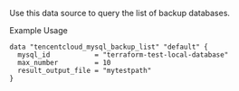 Use this data source to query the list of backup databases.

Example Usage

```hcl
data "tencentcloud_mysql_backup_list" "default" {
  mysql_id           = "terraform-test-local-database"
  max_number         = 10
  result_output_file = "mytestpath"
}
```